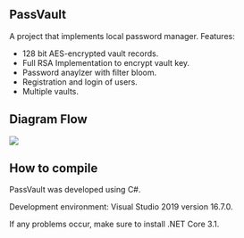 ## PassVault
A project that implements local password manager. 
Features:
- 128 bit AES-encrypted vault records.
- Full RSA Implementation to encrypt vault key.
- Password anaylzer with filter bloom.
- Registration and login of users.
- Multiple vaults.

## Diagram Flow
<img src="https://i.imgur.com/Zcxz00M.png">

## How to compile
PassVault was developed using C#. 

Development environment: Visual Studio 2019 version 16.7.0.

If any problems occur, make sure to install .NET Core 3.1.
